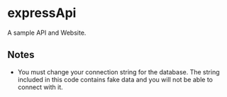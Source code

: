 # expressApi

A sample API and Website.

## Notes

- You must change your connection string for the database.  The string included in this code contains fake data and you will not be able to connect with it.
